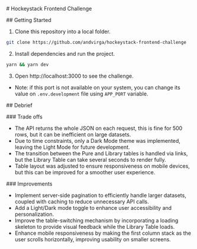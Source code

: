# Hockeystack Frontend Challenge

## Getting Started

1. Clone this repository into a local folder.

```bash
git clone https://github.com/andvirga/hockeystack-frontend-challenge
```

2. Install dependencies and run the project.

```bash
yarn && yarn dev
```

3. Open http://localhost:3000 to see the challenge.

- Note: if this port is not available on your system, you can change its value on `.env.development` file using `APP_PORT` variable.

## Debrief

### Trade offs

- The API returns the whole JSON on each request, this is fine for 500 rows, but it can be inefficient on large datasets.
- Due to time constraints, only a Dark Mode theme was implemented, leaving the Light Mode for future development.
- The transition between the Pure and Library tables is handled via links, but the Library Table can take several seconds to render fully.
- Table layout was adjusted to ensure responsiveness on mobile devices, but this can be improved for a smoother user experience.

### Improvements

- Implement server-side pagination to efficiently handle larger datasets, coupled with caching to reduce unnecessary API calls.
- Add a Light/Dark mode toggle to enhance user accessibility and personalization.
- Improve the table-switching mechanism by incorporating a loading skeleton to provide visual feedback while the Library Table loads.
- Enhance mobile responsiveness by making the first column stack as the user scrolls horizontally, improving usability on smaller screens.
